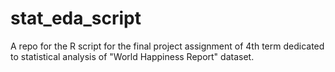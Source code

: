 # stat_eda_script
A repo for the R script for the final project assignment of 4th term dedicated to statistical analysis of "World Happiness Report" dataset. 

